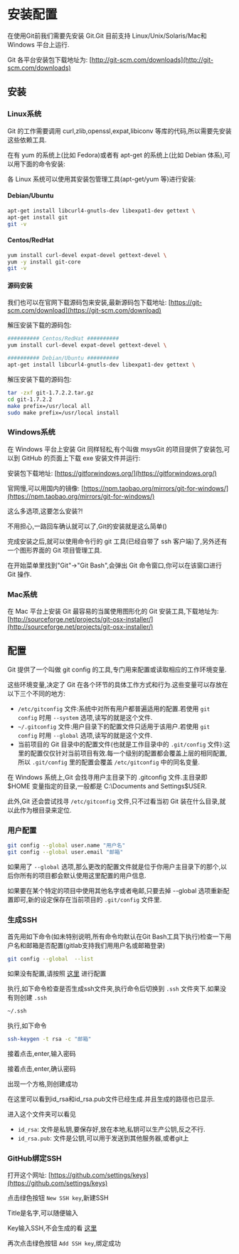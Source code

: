 # 安装配置

在使用Git前我们需要先安装 Git.Git 目前支持 Linux/Unix/Solaris/Mac和 Windows 平台上运行.

Git 各平台安装包下载地址为: [http://git-scm.com/downloads](http://git-scm.com/downloads)

## 安装

### Linux系统

Git 的工作需要调用 curl,zlib,openssl,expat,libiconv 等库的代码,所以需要先安装这些依赖工具.

在有 yum 的系统上(比如 Fedora)或者有 apt-get 的系统上(比如 Debian 体系),可以用下面的命令安装:

各 Linux 系统可以使用其安装包管理工具(apt-get/yum 等)进行安装:

#### Debian/Ubuntu

```sh
apt-get install libcurl4-gnutls-dev libexpat1-dev gettext \
apt-get install git
git -v
```

#### Centos/RedHat

```sh
yum install curl-devel expat-devel gettext-devel \
yum -y install git-core
git -v
```

#### 源码安装

我们也可以在官网下载源码包来安装,最新源码包下载地址: [https://git-scm.com/download](https://git-scm.com/download)

解压安装下载的源码包:

```sh
########## Centos/RedHat ##########
yum install curl-devel expat-devel gettext-devel \

########## Debian/Ubuntu ##########
apt-get install libcurl4-gnutls-dev libexpat1-dev gettext \
```

解压安装下载的源码包:

```sh
tar -zxf git-1.7.2.2.tar.gz
cd git-1.7.2.2
make prefix=/usr/local all
sudo make prefix=/usr/local install
```

### Windows系统

在 Windows 平台上安装 Git 同样轻松,有个叫做 msysGit 的项目提供了安装包,可以到 GitHub 的页面上下载 exe 安装文件并运行:

安装包下载地址: [https://gitforwindows.org/](https://gitforwindows.org/)

官网慢,可以用国内的镜像: [https://npm.taobao.org/mirrors/git-for-windows/](https://npm.taobao.org/mirrors/git-for-windows/)

这么多选项,这要怎么安装?!

不用担心,一路回车确认就可以了,Git的安装就是这么简单()

完成安装之后,就可以使用命令行的 git 工具(已经自带了 ssh 客户端)了,另外还有一个图形界面的 Git 项目管理工具.

在开始菜单里找到"Git"->"Git Bash",会弹出 Git 命令窗口,你可以在该窗口进行 Git 操作.

### Mac系统

在 Mac 平台上安装 Git 最容易的当属使用图形化的 Git 安装工具,下载地址为: [http://sourceforge.net/projects/git-osx-installer/](http://sourceforge.net/projects/git-osx-installer/)

## 配置

Git 提供了一个叫做 git config 的工具,专门用来配置或读取相应的工作环境变量.

这些环境变量,决定了 Git 在各个环节的具体工作方式和行为.这些变量可以存放在以下三个不同的地方:

* `/etc/gitconfig` 文件:系统中对所有用户都普遍适用的配置.若使用 `git config` 时用 `--system` 选项,读写的就是这个文件.
* `~/.gitconfig` 文件:用户目录下的配置文件只适用于该用户.若使用 `git config` 时用 `--global` 选项,读写的就是这个文件.
* 当前项目的 Git 目录中的配置文件(也就是工作目录中的 `.git/config` 文件):这里的配置仅仅针对当前项目有效.每一个级别的配置都会覆盖上层的相同配置,所以 `.git/config` 里的配置会覆盖 `/etc/gitconfig` 中的同名变量.

在 Windows 系统上,Git 会找寻用户主目录下的 .gitconfig 文件.主目录即 $HOME 变量指定的目录,一般都是 C:\Documents and Settings\$USER.

此外,Git 还会尝试找寻 `/etc/gitconfig` 文件,只不过看当初 Git 装在什么目录,就以此作为根目录来定位.

### 用户配置

```sh
git config --global user.name "用户名"
git config --global user.email "邮箱"
```

如果用了 `--global` 选项,那么更改的配置文件就是位于你用户主目录下的那个,以后你所有的项目都会默认使用这里配置的用户信息.

如果要在某个特定的项目中使用其他名字或者电邮,只要去掉 --global 选项重新配置即可,新的设定保存在当前项目的 `.git/config` 文件里.

### 生成SSH

首先用如下命令(如未特别说明,所有命令均默认在Git Bash工具下执行)检查一下用户名和邮箱是否配置(gitlab支持我们用用户名或邮箱登录)

```sh
git config --global  --list
```

如果没有配置,请按照 [这里](#用户配置) 进行配置

执行,如下命令检查是否生成ssh文件夹,执行命令后切换到 `.ssh` 文件夹下.如果没有则创建 `.ssh`

```sh
~/.ssh
```

执行,如下命令

```sh
ssh-keygen -t rsa -c "邮箱"
```

接着点击,enter,输入密码

接着点击,enter,确认密码

出现一个方格,则创建成功

在这里可以看到id_rsa和id_rsa.pub文件已经生成.并且生成的路径也已显示.

进入这个文件夹可以看见

* `id_rsa`: 文件是私钥,要保存好,放在本地,私钥可以生产公钥,反之不行.
* `id_rsa.pub`: 文件是公钥,可以用于发送到其他服务器,或者git上

### GitHub绑定SSH

打开这个网址: [https://github.com/settings/keys](https://github.com/settings/keys)

点击绿色按钮 `New SSH key`,新建SSH

Title是名字,可以随便输入

Key输入SSH,不会生成的看 [这里](#生成ssh)

再次点击绿色按钮 `Add SSH key`,绑定成功